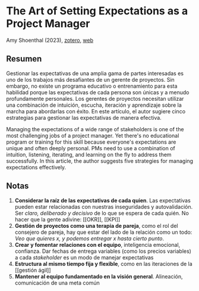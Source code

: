 # The Art of Setting Expectations as a Project Manager

Amy Shoenthal (2023), [zotero](zotero://select/items/@shoenthal2023), [web](https://hbr.org/2023/10/the-art-of-setting-expectations-as-a-project-manager)
## Resumen

Gestionar las expectativas de una amplia gama de partes interesadas es uno de los trabajos más desafiantes de un gerente de proyectos. Sin embargo, no existe un programa educativo o entrenamiento para esta habilidad porque las expectativas de cada persona son únicas y a menudo profundamente personales. Los gerentes de proyectos necesitan utilizar una combinación de intuición, escucha, iteración y aprendizaje sobre la marcha para abordarlas con éxito. En este artículo, el autor sugiere cinco estrategias para gestionar las expectativas de manera efectiva.

Managing the expectations of a wide range of stakeholders is one of the most challenging jobs of a project manager. Yet there's no educational program or training for this skill because everyone's expectations are unique and often deeply personal. PMs need to use a combination of intuition, listening, iterating, and learning on the fly to address them successfully. In this article, the author suggests five strategies for managing expectations effectively.

## Notas

1. **Considerar la raíz de las expectativas de cada quien**. Las expectativas pueden estar relacionadas con nuestras inseguridades y autovalidación. Ser *claro, deliberado y decisivo* de lo que se espera de cada quién. No hacer que la gente adivine: [[OKR]], [[KPI]]
2. **Gestión de proyectos como una terapia de pareja**, como el rol del consejero de pareja, hay que estar del lado de la relación como un todo: *Veo que quieres x, y podemos entregar x hasta cierto punto*. 
3. **Crear y fomentar relaciones con el equipo**, inteligencia emocional, confianza. Dar fechas de entrega variables (como los precios variables) a cada *stakeholder* es un modo de manejar expectativas
4. **Estructura al mismo tiempo fija y flexible**, como en las iteraciones de la [[gestión ágil]]
5. **Mantener al equipo fundamentado en la visión general**. Alineación, comunicación de una meta común
